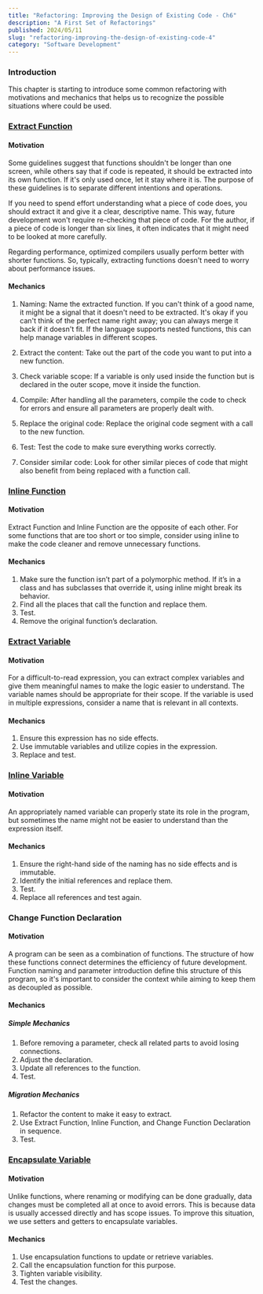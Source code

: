 ```yaml
---
title: "Refactoring: Improving the Design of Existing Code - Ch6"
description: "A First Set of Refactorings"
published: 2024/05/11
slug: "refactoring-improving-the-design-of-existing-code-4"
category: "Software Development"
---
```


###  Introduction

This chapter is starting to introduce some common refactoring with motivations and mechanics that helps us to recognize the possible situations where could be used.

### [Extract Function](https://refactoring.com/catalog/extractFunction.html)

#### Motivation
Some guidelines suggest that functions shouldn't be longer than one screen, while others say that if code is repeated, it should be extracted into its own function. If it's only used once, let it stay where it is. The purpose of these guidelines is to separate different intentions and operations.

If you need to spend effort understanding what a piece of code does, you should extract it and give it a clear, descriptive name. This way, future development won't require re-checking that piece of code. For the author, if a piece of code is longer than six lines, it often indicates that it might need to be looked at more carefully.

Regarding performance, optimized compilers usually perform better with shorter functions. So, typically, extracting functions doesn't need to worry about performance issues.

#### Mechanics
1. Naming: Name the extracted function. If you can't think of a good name, it might be a signal that it doesn't need to be extracted. It's okay if you can't think of the perfect name right away; you can always merge it back if it doesn't fit. If the language supports nested functions, this can help manage variables in different scopes.

2. Extract the content: Take out the part of the code you want to put into a new function.

3. Check variable scope: If a variable is only used inside the function but is declared in the outer scope, move it inside the function.

4. Compile: After handling all the parameters, compile the code to check for errors and ensure all parameters are properly dealt with.

5. Replace the original code: Replace the original code segment with a call to the new function.

6. Test: Test the code to make sure everything works correctly.

7. Consider similar code: Look for other similar pieces of code that might also benefit from being replaced with a function call.


### [Inline Function](https://refactoring.com/catalog/inlineFunction.html)

#### Motivation
Extract Function and Inline Function are the opposite of each other. For some functions that are too short or too simple, consider using inline to make the code cleaner and remove unnecessary functions.

#### Mechanics
1. Make sure the function isn’t part of a polymorphic method. If it’s in a class and has subclasses that override it, using inline might break its behavior.
2. Find all the places that call the function and replace them.
3. Test.
4. Remove the original function’s declaration.


### [Extract Variable](https://refactoring.com/catalog/extractVariable.html)

#### Motivation
For a difficult-to-read expression, you can extract complex variables and give them meaningful names to make the logic easier to understand. The variable names should be appropriate for their scope. If the variable is used in multiple expressions, consider a name that is relevant in all contexts.

#### Mechanics
1. Ensure this expression has no side effects.
2. Use immutable variables and utilize copies in the expression.
3. Replace and test.


### [Inline Variable](https://refactoring.com/catalog/inlineVariable.html)

#### Motivation
An appropriately named variable can properly state its role in the program, but sometimes the name might not be easier to understand than the expression itself.

#### Mechanics
1. Ensure the right-hand side of the naming has no side effects and is immutable.
2. Identify the initial references and replace them.
3. Test.
4. Replace all references and test again.


### Change Function Declaration

#### Motivation
A program can be seen as a combination of functions. The structure of how these functions connect determines the efficiency of future development. Function naming and parameter introduction define this structure of this program, so it's important to consider the context while aiming to keep them as decoupled as possible.

#### Mechanics
##### Simple Mechanics
1. Before removing a parameter, check all related parts to avoid losing connections.
2. Adjust the declaration.
3. Update all references to the function.
4. Test.

##### Migration Mechanics
1. Refactor the content to make it easy to extract.
2. Use Extract Function, Inline Function, and Change Function Declaration in sequence.
3. Test.


### [Encapsulate Variable](https://refactoring.com/catalog/encapsulateVariable.html)

#### Motivation
Unlike functions, where renaming or modifying can be done gradually, data changes must be completed all at once to avoid errors. This is because data is usually accessed directly and has scope issues. To improve this situation, we use setters and getters to encapsulate variables.

#### Mechanics

1. Use encapsulation functions to update or retrieve variables.
2. Call the encapsulation function for this purpose.
3. Tighten variable visibility.
4. Test the changes.